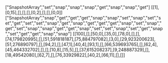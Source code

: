 ["SnapshotArray","set","snap","snap","snap","get","snap","snap","get"]
[[1],[0,15],[],[],[],[0,2],[],[],[0,0]]
["SnapshotArray","snap","get","get","get","snap","snap","set","snap","set","set","get","set","set","snap","get","snap","get","get","get","snap","set","snap","get","set","snap","snap","get","get","snap","set","set","snap","set","get","snap","set","get","get","snap","snap"]
[[100],[],[50,0],[35,0],[78,0],[],[],[74,179820995],[],[51,591818187],[75,884797082],[3,0],[29,923200623],[51,276890797],[],[94,2],[],[47,1],[40,4],[93,1],[],[66,539693765],[],[62,4],[45,464332702],[],[],[10,8],[15,5],[],[37,615208237],[9,248887329],[],[18,49542080],[62,7],[],[76,33929822],[40,2],[66,11],[],[]]
